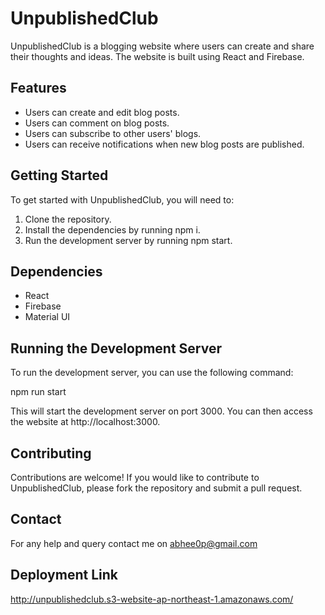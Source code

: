 
# UnpublishedClub

UnpublishedClub is a blogging website where users can create and share their thoughts and ideas. The website is built using React and Firebase.

## Features

* Users can create and edit blog posts.
* Users can comment on blog posts.
* Users can subscribe to other users' blogs.
* Users can receive notifications when new blog posts are published.

## Getting Started

To get started with UnpublishedClub, you will need to:

1. Clone the repository.
2. Install the dependencies by running npm i.
3. Run the development server by running npm start.

## Dependencies

* React
* Firebase
* Material UI

## Running the Development Server

To run the development server, you can use the following command:


npm run start


This will start the development server on port 3000. You can then access the website at http://localhost:3000.

## Contributing

Contributions are welcome! If you would like to contribute to UnpublishedClub, please fork the repository and submit a pull request.

## Contact

For any help and query contact me on abhee0p@gmail.com

## Deployment Link

http://unpublishedclub.s3-website-ap-northeast-1.amazonaws.com/
